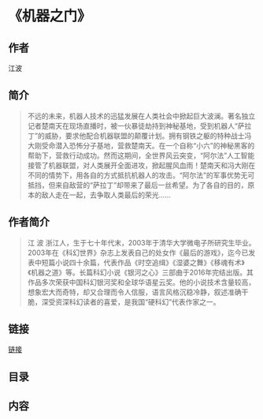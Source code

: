《机器之门》
=======================

## 作者
  江波

## 简介
> 不远的未来，机器人技术的迅猛发展在人类社会中掀起巨大波澜。著名独立记者楚南天在现场直播时，被一伙暴徒劫持到神秘基地，受到机器人“萨拉丁”的威胁，要求他配合机器联盟的颠覆计划。拥有钢铁之躯的特种战士冯大刚受命潜入恐怖分子基地，营救楚南天。在一个自称“小六”的神秘黑客的帮助下，营救行动成功。然而这期间，全世界风云突变，“阿尔法”人工智能接管了机器联盟，对人类展开全面进攻，掀起腥风血雨！楚南天和冯大刚在不同的情势下，用各自的方式抵抗机器人的攻击。“阿尔法”的军事优势无可抵挡，但来自敌营的“萨拉丁”却带来了最后一丝希望。为了各自的目的，原本的敌人走在一起，去争取人类最后的荣光……

## 作者简介
> 江 波
浙江人，生于七十年代末，2003年于清华大学微电子所研究生毕业。2003年在《科幻世界》杂志上发表自己的处女作《最后的游戏》，迄今已发表中短篇小说四十余篇，代表作品《时空追缉》《湿婆之舞》《移魂有术》《机器之道》等。长篇科幻小说《银河之心》三部曲于2016年完结出版。其作品多次荣获中国科幻银河奖和全球华语星云奖。他的小说技术含量较高，想象宏大而奇特，却又合理而令人信服，语言风格沉稳冷静，叙述准确干脆，深受资深科幻读者的喜爱，是我国“硬科幻”代表作家之一。

## 链接
[链接](https://book.douban.com/subject/30162416/)

## 目录

## 内容
